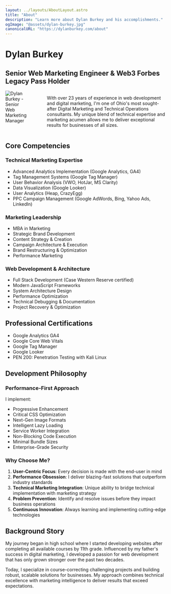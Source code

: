```yaml
---
layout: ../layouts/AboutLayout.astro
title: "About"
description: "Learn more about Dylan Burkey and his accomplishments."
ogImage: "@assets/dylan-burkey.jpg"
canonicalURL: "https://dylanburkey.com/about"
---
```


# Dylan Burkey
## Senior Web Marketing Engineer & Web3 Forbes Legacy Pass Holder

<div style="display: flex; align-items: start; gap: 2rem;">
<img src="@assets/images/dylan-burkey.jpg" alt="Dylan Burkey - Senior Web Marketing Manager" style="float: left; margin-right: 2rem; max-width: 300px;" />

With over 23 years of experience in web development and digital marketing, I'm one of Ohio's most sought-after Digital Marketing and Technical Operations consultants. My unique blend of technical expertise and marketing acumen allows me to deliver exceptional results for businesses of all sizes.

</div>

## Core Competencies

### Technical Marketing Expertise
- Advanced Analytics Implementation (Google Analytics, GA4)
- Tag Management Systems (Google Tag Manager)
- User Behavior Analysis (VWO, HotJar, MS Clarity)
- Data Visualization (Google Looker)
- User Analytics (Heap, CrazyEgg)
- PPC Campaign Management (Google AdWords, Bing, Yahoo Ads, LinkedIn)

### Marketing Leadership
- MBA in Marketing
- Strategic Brand Development
- Content Strategy & Creation
- Campaign Architecture & Execution
- Brand Restructuring & Optimization
- Performance Marketing

### Web Development & Architecture
- Full Stack Development (Case Western Reserve certified)
- Modern JavaScript Frameworks
- System Architecture Design
- Performance Optimization
- Technical Debugging & Documentation
- Project Recovery & Optimization

## Professional Certifications
- Google Analytics GA4
- Google Core Web Vitals
- Google Tag Manager
- Google Looker
- PEN 200: Penetration Testing with Kali Linux

## Development Philosophy

### Performance-First Approach
I implement:
- Progressive Enhancement
- Critical CSS Optimization
- Next-Gen Image Formats
- Intelligent Lazy Loading
- Service Worker Integration
- Non-Blocking Code Execution
- Minimal Bundle Sizes
- Enterprise-Grade Security

### Why Choose Me?
1. **User-Centric Focus**: Every decision is made with the end-user in mind
2. **Performance Obsession**: I deliver blazing-fast solutions that outperform industry standards
3. **Technical Marketing Integration**: Unique ability to bridge technical implementation with marketing strategy
4. **Problem Prevention**: Identify and resolve issues before they impact business operations
5. **Continuous Innovation**: Always learning and implementing cutting-edge technologies

## Background Story
My journey began in high school where I started developing websites after completing all available courses by 11th grade. Influenced by my father's success in digital marketing, I developed a passion for web development that has only grown stronger over the past two decades.

Today, I specialize in course-correcting challenging projects and building robust, scalable solutions for businesses. My approach combines technical excellence with marketing intelligence to deliver results that exceed expectations.
